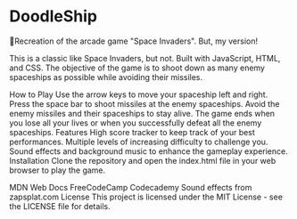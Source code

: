# DoodleShip
👾Recreation of the arcade game "Space Invaders". But, my version!

This is a classic like Space Invaders, but not. Built with JavaScript, HTML, and CSS. The objective of the game is to shoot down as many enemy spaceships as possible while avoiding their missiles.

How to Play
Use the arrow keys to move your spaceship left and right.
Press the space bar to shoot missiles at the enemy spaceships.
Avoid the enemy missiles and their spaceships to stay alive.
The game ends when you lose all your lives or when you successfully defeat all the enemy spaceships.
Features
High score tracker to keep track of your best performances.
Multiple levels of increasing difficulty to challenge you.
Sound effects and background music to enhance the gameplay experience.
Installation
Clone the repository and open the index.html file in your web browser to play the game.

MDN Web Docs
FreeCodeCamp
Codecademy
Sound effects from zapsplat.com
License
This project is licensed under the MIT License - see the LICENSE file for details.
